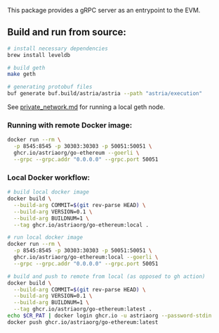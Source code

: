 This package provides a gRPC server as an entrypoint to the EVM.

## Build and run from source:
```bash
# install necessary dependencies
brew install leveldb

# build geth
make geth

# generating protobuf files
buf generate buf.build/astria/astria --path "astria/execution"
```

See [private_network.md](../private_network.md) for running a local geth node.

### Running with remote Docker image:
```bash
docker run --rm \
  -p 8545:8545 -p 30303:30303 -p 50051:50051 \
  ghcr.io/astriaorg/go-ethereum --goerli \
  --grpc --grpc.addr "0.0.0.0" --grpc.port 50051
```

### Local Docker workflow:
```bash
# build local docker image
docker build \
  --build-arg COMMIT=$(git rev-parse HEAD) \
  --build-arg VERSION=0.1 \
  --build-arg BUILDNUM=1 \
  --tag ghcr.io/astriaorg/go-ethereum:local .

# run local docker image
docker run --rm \
  -p 8545:8545 -p 30303:30303 -p 50051:50051 \
  ghcr.io/astriaorg/go-ethereum:local --goerli \
  --grpc --grpc.addr "0.0.0.0" --grpc.port 50051

# build and push to remote from local (as opposed to gh action)
docker build \
  --build-arg COMMIT=$(git rev-parse HEAD) \
  --build-arg VERSION=0.1 \
  --build-arg BUILDNUM=1 \
  --tag ghcr.io/astriaorg/go-ethereum:latest .
echo $CR_PAT | docker login ghcr.io -u astriaorg --password-stdin
docker push ghcr.io/astriaorg/go-ethereum:latest
```
